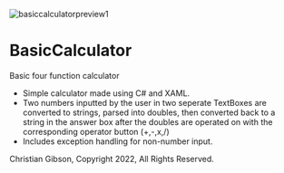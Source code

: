 ![basiccalculatorpreview1](https://user-images.githubusercontent.com/103766177/164994223-447277a2-d888-4b94-b2cf-277debfef2c3.png)
# BasicCalculator
Basic four function calculator

- Simple calculator made using C# and XAML. 
- Two numbers inputted by the user in two seperate TextBoxes are converted to strings, parsed into doubles, then converted back to a string in the answer box after the doubles are operated on with the corresponding operator button (+,-,x,/) 
- Includes exception handling for non-number input. 

Christian Gibson, Copyright 2022, All Rights Reserved.
